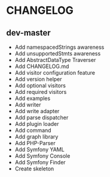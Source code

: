 # CHANGELOG

## dev-master

- Add namespacedStrings awareness
- Add unsupportedStmts awareness
- Add AbstractDataType Traverser
- Add CHANGELOG.md
- Add visitor configuration feature
- Add version helper
- Add optional visitors
- Add required visitors
- Add examples
- Add writer
- Add write adapter
- Add parse dispatcher
- Add plugin loader
- Add command
- Add graph library
- Add PHP-Parser
- Add Symfony YAML
- Add Symfony Console
- Add Symfony Finder
- Create skeleton
